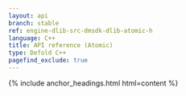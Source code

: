 ```yaml
---
layout: api
branch: stable
ref: engine-dlib-src-dmsdk-dlib-atomic-h
language: C++
title: API reference (Atomic)
type: Defold C++
pagefind_exclude: true
---
```

{% include anchor_headings.html html=content %}